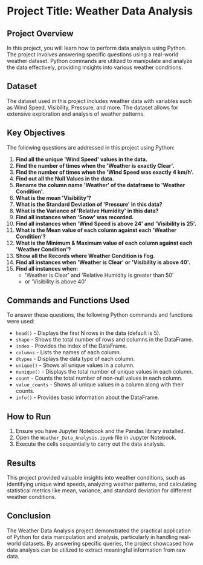 # Project Title: Weather Data Analysis

## Project Overview

In this project, you will learn how to perform data analysis using Python. The project involves answering specific questions using a real-world weather dataset. Python commands are utilized to manipulate and analyze the data effectively, providing insights into various weather conditions.

## Dataset

The dataset used in this project includes weather data with variables such as Wind Speed, Visibility, Pressure, and more. The dataset allows for extensive exploration and analysis of weather patterns.

## Key Objectives

The following questions are addressed in this project using Python:

1. **Find all the unique 'Wind Speed' values in the data.**
2. **Find the number of times when the 'Weather is exactly Clear'.**
3. **Find the number of times when the 'Wind Speed was exactly 4 km/h'.**
4. **Find out all the Null Values in the data.**
5. **Rename the column name 'Weather' of the dataframe to 'Weather Condition'.**
6. **What is the mean 'Visibility'?**
7. **What is the Standard Deviation of 'Pressure' in this data?**
8. **What is the Variance of 'Relative Humidity' in this data?**
9. **Find all instances when 'Snow' was recorded.**
10. **Find all instances when 'Wind Speed is above 24' and 'Visibility is 25'.**
11. **What is the Mean value of each column against each 'Weather Condition'?**
12. **What is the Minimum & Maximum value of each column against each 'Weather Condition'?**
13. **Show all the Records where Weather Condition is Fog.**
14. **Find all instances when 'Weather is Clear' or 'Visibility is above 40'.**
15. **Find all instances when:**
    - 'Weather is Clear' and 'Relative Humidity is greater than 50' 
    - or 'Visibility is above 40'

## Commands and Functions Used

To answer these questions, the following Python commands and functions were used:

* `head()` - Displays the first N rows in the data (default is 5).
* `shape` - Shows the total number of rows and columns in the DataFrame.
* `index` - Provides the index of the DataFrame.
* `columns` - Lists the names of each column.
* `dtypes` - Displays the data type of each column.
* `unique()` - Shows all unique values in a column.
* `nunique()` - Displays the total number of unique values in each column.
* `count` - Counts the total number of non-null values in each column.
* `value_counts` - Shows all unique values in a column along with their counts.
* `info()` - Provides basic information about the DataFrame.

## How to Run

1. Ensure you have Jupyter Notebook and the Pandas library installed.
2. Open the `Weather_Data_Analysis.ipynb` file in Jupyter Notebook.
3. Execute the cells sequentially to carry out the data analysis.

## Results

This project provided valuable insights into weather conditions, such as identifying unique wind speeds, analyzing weather patterns, and calculating statistical metrics like mean, variance, and standard deviation for different weather conditions.

## Conclusion

The Weather Data Analysis project demonstrated the practical application of Python for data manipulation and analysis, particularly in handling real-world datasets. By answering specific queries, the project showcased how data analysis can be utilized to extract meaningful information from raw data.




